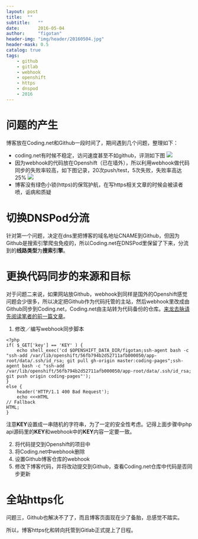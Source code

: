 ```yaml
---
layout: post
title:  ""
subtitle:   ""
date:       2016-05-04
author:     "figotan"
header-img: "img/header/20160504.jpg"
header-mask: 0.5
catalog: true
tags:
    - github
    - gitlab
    - webhook
    - openshift
    - https
    - dnspod
    - 2016
---
```


# 问题的产生
博客放在Coding.net和Github一段时间了，期间遇到几个问题，整理如下：

* coding.net有时候不稳定，访问速度甚至不如github，评测如下图
![](http://www.figotan.org/img/in-post/Snip20160505_8.png)  
* 因为webhook的代码放在Openshift（已在墙外），所以利用webhook做代码同步的失败率较高，如下图记录，20次push/test，5次失败，失败率高达25%
![](http://www.figotan.org/img/in-post/Snip20160505_10.png)  
* 博客没有绿色小锁(https)的保驾护航，在写https相关文章的时候会被读者喷，诟病和质疑

# 切换DNSPod分流
针对第一个问题，决定在dns里把博客的域名地址CNAME到Github，但因为Github是搜索引擎爬虫免疫的，所以Coding.net在DNSPod里保留了下来，分流到的**线路类型**为**搜索引擎**。  

# 更换代码同步的来源和目标
对于问题二来说，如果网站放Github，webhook到同样是国外的Openshift感觉问题会少很多，所以决定把Github作为代码托管的主站，然后webhook里改成由Github同步到Coding.net，Coding.net由主站转为代码备份的仓库。[来龙去脉请先阅读笔者的前一篇文章](http://www.figotan.org/2016/03/29/how-to-speed-up-your-blog-using-duplex-git-pages/)。  

1. 修改／编写webhook同步脚本

```
<?php
if( $_GET['key'] == 'KEY' ) {
    echo shell_exec('cd $OPENSHIFT_DATA_DIR/figotan;ssh-agent bash -c "ssh-add /var/lib/openshift/56fb794b2d52711afb000050/app-root/data/.ssh/id_rsa; git pull gh-origin master:coding-pages";ssh-agent bash -c "ssh-add /var/lib/openshift/56fb794b2d52711afb000050/app-root/data/.ssh/id_rsa; git push origin coding-pages"');
}
else {
    header('HTTP/1.1 400 Bad Request');
    echo <<<HTML
// Fallback
HTML;
}
```
注意**KEY**设置成一串随机的字符串，为了一定的安全性考虑。记得上面步骤中php api源码里的**KEY**和webhook中的**KEY**内容一定要一致。

2. 将代码提交到Openshift的项目中
3. 将Coding.net中webhook删除
4. 设置Github博客仓库的webhook
5. 修改下博客代码，并将改动提交到Github，查看Coding.net仓库中代码是否同步更新

# 全站https化
问题三，Github也解决不了了，而且博客页面现在少了备胎，总感觉不踏实。  

所以，博客https化和转向托管到Gitlab正式提上了日程。
